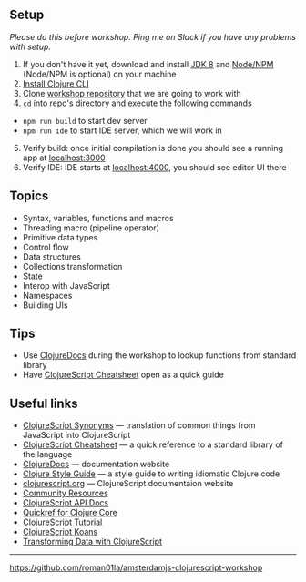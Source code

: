 ## Setup

_Please do this before workshop. Ping me on Slack if you have any problems with setup._

1.  If you don't have it yet, download and install [JDK 8](http://www.oracle.com/technetwork/java/javase/downloads/jdk8-downloads-2133151.html) and [Node/NPM](https://nodejs.org/en/download/) (Node/NPM is optional) on your machine
2.  [Install Clojure CLI](https://clojure.org/guides/getting_started#_clojure_installer_and_cli_tools)
3.  Clone [workshop repository](https://github.com/roman01la/amsterdamjs-clojurescript-workshop) that we are going to work with
4.  `cd` into repo's directory and execute the following commands

* `npm run build` to start dev server
* `npm run ide` to start IDE server, which we will work in

5.  Verify build: once initial compilation is done you should see a running app at [localhost:3000](http://localhost:3000)
6.  Verify IDE: IDE starts at [localhost:4000](http://localhost:4000), you should see editor UI there

## Topics

* Syntax, variables, functions and macros
* Threading macro (pipeline operator)
* Primitive data types
* Control flow
* Data structures
* Collections transformation
* State
* Interop with JavaScript
* Namespaces
* Building UIs

## Tips

* Use [ClojureDocs](https://clojuredocs.org/) during the workshop to lookup functions from standard library
* Have [ClojureScript Cheatsheet](http://cljs.info/cheatsheet/) open as a quick guide

## Useful links

* [ClojureScript Synonyms](https://kanaka.github.io/clojurescript/web/synonym.html) — translation of common things from JavaScript into ClojureScript
* [ClojureScript Cheatsheet](http://cljs.info/cheatsheet/) — a quick reference to a standard library of the language
* [ClojureDocs](https://clojuredocs.org/) — documentation website
* [Clojure Style Guide](https://github.com/bbatsov/clojure-style-guide) — a style guide to writing idiomatic Clojure code
* [clojurescript.org](https://clojurescript.org/) — ClojureScript documentaion website
* [Community Resources](http://clojure.org/community/resources)
* [ClojureScript API Docs](http://cljs.github.io/api/)
* [Quickref for Clojure Core](https://clojuredocs.org/quickref)
* [ClojureScript Tutorial](https://www.niwi.nz/cljs-workshop/)
* [ClojureScript Koans](http://clojurescriptkoans.com/)
* [Transforming Data with ClojureScript](http://langintro.com/cljsbook/)

---

https://github.com/roman01la/amsterdamjs-clojurescript-workshop
